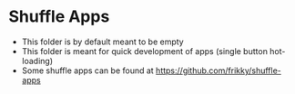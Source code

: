 # Shuffle Apps 
* This folder is by default meant to be empty
* This folder is meant for quick development of apps (single button hot-loading) 
* Some shuffle apps can be found at https://github.com/frikky/shuffle-apps

